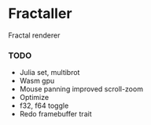 # Fractaller

Fractal renderer

### TODO

- Julia set, multibrot
- Wasm gpu
- Mouse panning improved scroll-zoom
- Optimize
- f32, f64 toggle
- Redo framebuffer trait
